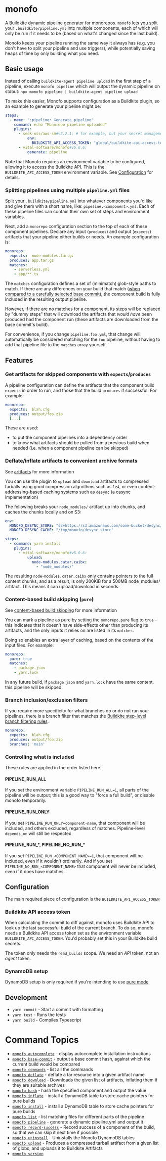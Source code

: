 # monofo

A Buildkite dynamic pipeline generator for monorepos. `monofo` lets you split
your `.buildkite/pipeline.yml` into multiple components, each of which will
only be run if it needs to be (based on what's changed since the last build).

Monofo keeps your pipeline running the same way it always has (e.g. you don't
have to split your pipeline and use triggers), while potentially saving heaps of
time by only building what you need.

## Basic usage

Instead of calling `buildkite-agent pipeline upload` in the first step of a
pipeline, execute `monofo pipeline` which will output the dynamic pipeline on
stdout: `npx monofo pipeline | buildkite-agent pipeline upload`

To make this easier, Monofo supports configuration as a Buildkite plugin, so
an example to generate your pipeline might be:

```yaml
steps:
  - name: ":pipeline: Generate pipeline"
    command: echo "Monorepo pipeline uploaded"
    plugins:
      - seek-oss/aws-sm#v2.2.1: # for example, but your secret management might be e.g. via S3 bucket or "env" file instead
          env:
            BUILDKITE_API_ACCESS_TOKEN: "global/buildkite-api-access-token"
      - vital-software/monofo#v5.0.6:
          generate: pipeline
```

Note that Monofo requires an environment variable to be configured, allowing it
to access the Buildkite API. This is the `BUILDKITE_API_ACCESS_TOKEN`
environment variable. See [Configuration](#configuration) for details.

### Splitting pipelines using multiple `pipeline.yml` files

Split your `.buildkite/pipeline.yml` into whatever components you'd like
and give them with a short name, like: `pipeline.<component>.yml`. Each of these
pipeline files can contain their own set of steps and environment variables.

Next, add a `monorepo` configuration section to the top of each of these
component pipelines. Declare any input (`produces`) and output (`expects`)
artifacts that your pipeline either builds or needs. An example configuration is:

```yaml
monorepo:
  expects:  node-modules.tar.gz
  produces: app.tar.gz
  matches:
    - serverless.yml
    - app/**.ts
```

The `matches` configuration defines a set of (minimatch) glob-style paths to
match. If there are any differences on your build that match ([when compared to
a carefully selected base commit](docs/diff.md)), the component build is fully included in the
resulting output pipeline.

However, if there are no matches for a component, its steps will be replaced by
"dummy steps" that will download the artifacts that _would have_ been produced
had the component run (these artifacts are downloaded from the base commit's
build).

For convenience, if you change `pipeline.foo.yml`, that change will
automatically be considered matching for the `foo` pipeline, without having to
add that pipeline file to the `matches` array yourself.


## Features

### Get artifacts for skipped components with `expects`/`produces`

A pipeline configuration can define the artifacts that the component build `expects` in
order to run, and those that the build `produces` if successful. For example:

```yaml
monorepo:
  expects:  blah.cfg
  produces: output/foo.zip
  [...]
```

These are used:

- to put the component pipelines into a dependency order
- to know what artifacts should be pulled from a previous build when needed
  (i.e. when a component pipeline can be skipped)

### Deflate/inflate artifacts to convenient archive formats

See [artifacts](docs/artifacts.md) for more information

You can use the plugin to `upload` and `download` artifacts to compressed tarballs
using good compression algorithms such as `lz4`, or even content-addressing-based
caching systems such as [`desync`](https://github.com/folbricht/desync) (a casync
implementation)

The following breaks your `node_modules/` artifact up into chunks, and caches
the chunks locally and on S3:

```yaml
env:
  MONOFO_DESYNC_STORE: "s3+https://s3.amazonaws.com/some-bucket/desync/store"
  MONOFO_DESYNC_CACHE: "/tmp/monofo/desync-store"

steps:
  - command: yarn install
    plugins:
      - vital-software/monofo#v5.0.6:
          upload:
            node-modules.catar.caibx:
              - "node_modules/"
```

The resulting `node-modules.catar.caibx` only contains pointers to the full content
chunks, and as a result, is only 200KiB for a 500MB node_modules/ artifact. This
means it can upload/download in seconds.

### Content-based build skipping (`pure`)

See [content-based build skipping](docs/pure.md) for more information

You can mark a pipeline as pure by setting the `monorepo.pure` flag to `true` -
this indicates that it doesn't have side-effects other than producing its
artifacts, and the only inputs it relies on are listed in its `matches`.

Doing so enables an extra layer of caching, based on the contents of the input
files. For example:

```yaml
monorepo:
  pure: true
  matches:
    - package.json
    - yarn.lock
```

In any future build, if `package.json` and `yarn.lock` have the same content,
this pipeline will be skipped.

### Branch inclusion/exclusion filters

If you require more specificity for what branches do or do not run your pipelines,
there is a branch filter that matches the [Buildkite step-level branch filtering
rules](https://buildkite.com/docs/pipelines/branch-configuration#branch-pattern-examples).

```yaml
monorepo:
  expects:  blah.cfg
  produces: output/foo.zip
  branches: 'main'
```

### Controlling what is included

These rules are applied in the order listed here.

#### PIPELINE_RUN_ALL

If you set the environment variable `PIPELINE_RUN_ALL=1`, all parts of the
pipeline will be output; this is a good way to "force a full build", or disable
monofo temporarily.

#### PIPELINE_RUN_ONLY

If you set `PIPELINE_RUN_ONLY=component-name`, that component will be included,
and others excluded, regardless of matches. Pipeline-level `depends_on` will
still be respected.

#### PIPELINE_RUN_\*, PIPELINE_NO_RUN_\*

If you set `PIPELINE_RUN_<COMPONENT_NAME>=1`, that component will be included,
even if it wouldn't ordinarily. And if you set `PIPELINE_NO_RUN_<COMPONENT_NAME>`
that component will never be included, even if it does have matches.


## Configuration

The main required piece of configuration is the `BUILDKITE_API_ACCESS_TOKEN`

### Buildkite API access token

When calculating the commit to diff against, monofo uses Buildkite API to look
up the last successful build of the current branch. To do so, monofo needs a
Buildkite API access token set as the environment variable
`BUILDKITE_API_ACCESS_TOKEN`. You'd probably set this in your Buildkite build
secrets.

The token only needs the `read_builds` scope. We need an _API_ token, not an
_agent_ token.

### DynamoDB setup

DynamoDB setup is only required if you're intending to use [pure mode](docs/pure.md#dynamodb-setup)

## Development

- `yarn commit` - Start a commit with formatting
- `yarn test` - Runs the tests
- `yarn build` - Compiles Typescript

<!-- commands -->
# Command Topics

* [`monofo autocomplete`](docs/commands/autocomplete.md) - display autocomplete installation instructions
* [`monofo base-commit`](docs/commands/base-commit.md) - output a base commit hash, against which the current build would be compared
* [`monofo commands`](docs/commands/commands.md) - list all the commands
* [`monofo deflate`](docs/commands/deflate.md) - deflate a tar resource into a given artifact name
* [`monofo download`](docs/commands/download.md) - Downloads the given list of artifacts, inflating them if they are suitable archives
* [`monofo hash`](docs/commands/hash.md) - hash the specified component and output the value
* [`monofo inflate`](docs/commands/inflate.md) - install a DynamoDB table to store cache pointers for pure builds
* [`monofo install`](docs/commands/install.md) - install a DynamoDB table to store cache pointers for pure builds
* [`monofo list`](docs/commands/list.md) - list matching files for different parts of the pipeline
* [`monofo pipeline`](docs/commands/pipeline.md) - generate a dynamic pipeline.yml and output it
* [`monofo record-success`](docs/commands/record-success.md) - Record success of a component of the build, so that we can skip it next time if possible
* [`monofo uninstall`](docs/commands/uninstall.md) - Uninstalls the Monofo DynamoDB tables
* [`monofo upload`](docs/commands/upload.md) - Produces a compressed tarball artifact from a given list of globs, and uploads it to Buildkite Artifacts
* [`monofo version`](docs/commands/version.md)

<!-- commandsstop -->
